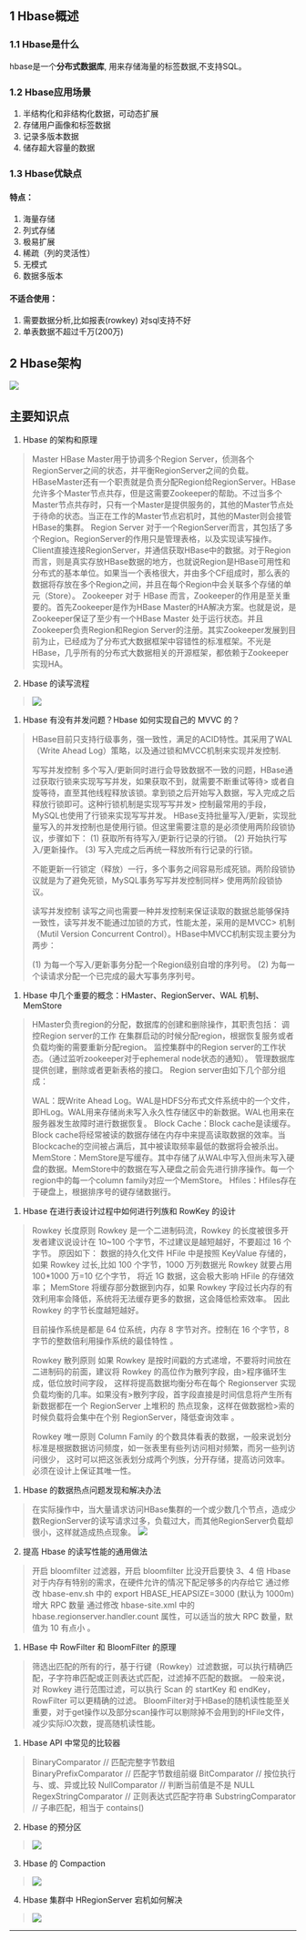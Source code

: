 ## 1 Hbase概述
### 1.1 Hbase是什么
hbase是一个**分布式数据库**, 用来存储海量的标签数据,不支持SQL。
### 1.2 Hbase应用场景
1. 半结构化和非结构化数据，可动态扩展
2. 存储用户画像和标签数据
3. 记录多版本数据
4. 储存超大容量的数据
### 1.3 Hbase优缺点
#### 特点：
1. 海量存储  
2. 列式存储
3. 极易扩展
4. 稀疏（列的灵活性）
5. 无模式
6. 数据多版本 

#### 不适合使用：
1. 需要数据分析,比如报表(rowkey) 对sql支持不好
2. 单表数据不超过千万(200万)
## 2 Hbase架构
![](hbase笔记_img/2022-06-30-20-49-24.png)

## 主要知识点
1. Hbase 的架构和原理
>Master
HBase Master用于协调多个Region Server，侦测各个RegionServer之间的状态，并平衡RegionServer之间的负载。HBaseMaster还有一个职责就是负责分配Region给RegionServer。HBase允许多个Master节点共存，但是这需要Zookeeper的帮助。不过当多个Master节点共存时，只有一个Master是提供服务的，其他的Master节点处于待命的状态。当正在工作的Master节点宕机时，其他的Master则会接管HBase的集群。
Region Server
对于一个RegionServer而言，其包括了多个Region。RegionServer的作用只是管理表格，以及实现读写操作。Client直接连接RegionServer，并通信获取HBase中的数据。对于Region而言，则是真实存放HBase数据的地方，也就说Region是HBase可用性和分布式的基本单位。如果当一个表格很大，并由多个CF组成时，那么表的数据将存放在多个Region之间，并且在每个Region中会关联多个存储的单元（Store）。
Zookeeper
对于 HBase 而言，Zookeeper的作用是至关重要的。首先Zookeeper是作为HBase Master的HA解决方案。也就是说，是Zookeeper保证了至少有一个HBase Master 处于运行状态。并且Zookeeper负责Region和Region Server的注册。其实Zookeeper发展到目前为止，已经成为了分布式大数据框架中容错性的标准框架。不光是HBase，几乎所有的分布式大数据相关的开源框架，都依赖于Zookeeper实现HA。

2. Hbase 的读写流程
>![](hbase笔记_img/2022-07-01-21-37-44.png)
1. Hbase 有没有并发问题？Hbase 如何实现自己的 MVVC 的？
> HBase目前只支持行级事务，强一致性，满足的ACID特性。其采用了WAL（Write Ahead Log）策略，以及通过锁和MVCC机制来实现并发控制.
> 
> 写写并发控制
> 多个写入/更新同时进行会导致数据不一致的问题，HBase通过获取行锁来实现写写并发，如果获取不到，就需要不断重试等待> 或者自旋等待，直至其他线程释放该锁。拿到锁之后开始写入数据，写入完成之后释放行锁即可。这种行锁机制是实现写写并发> 控制最常用的手段，MySQL也使用了行锁来实现写写并发。
> HBase支持批量写入/更新，实现批量写入的并发控制也是使用行锁。但这里需要注意的是必须使用两阶段锁协议，步骤如下：
> (1) 获取所有待写入/更新行记录的行锁。
> (2) 开始执行写入/更新操作。
> (3) 写入完成之后再统一释放所有行记录的行锁。
> 
> 不能更新一行锁定（释放）一行，多个事务之间容易形成死锁。两阶段锁协议就是为了避免死锁，MySQL事务写写并发控制同样> 使用两阶段锁协议。
> 
> 读写并发控制
> 读写之间也需要一种并发控制来保证读取的数据总能够保持一致性，读写并发不能通过加锁的方式，性能太差，采用的是MVCC> 机制（Mutil Version Concurrent Control）。HBase中MVCC机制实现主要分为两步：
> 
> (1) 为每一个写入/更新事务分配一个Region级别自增的序列号。
> (2) 为每一个读请求分配一个已完成的最大写事务序列号。


1. Hbase 中几个重要的概念：HMaster、RegionServer、WAL 机制、MemStore
> HMaster负责region的分配，数据库的创建和删除操作，其职责包括：
> 调控Region server的工作
> 在集群启动的时候分配region，根据恢复服务或者负载均衡的需要重新分配region。
> 监控集群中的Region server的工作状态。（通过监听zookeeper对于ephemeral node状态的通知）。
> 管理数据库
> 提供创建，删除或者更新表格的接口。
> Region server由如下几个部分组成：
> 
> WAL：既Write Ahead Log。WAL是HDFS分布式文件系统中的一个文件，即HLog。WAL用来存储尚未写入永久性存储区中的新数据。WAL也用来在服务器发生故障时进行数据恢复。
> Block Cache：Block cache是读缓存。Block cache将经常被读的数据存储在内存中来提高读取数据的效率。当Blockcache的空间被占满后，其中被读取频率最低的数据将会被杀出。
> MemStore：MemStore是写缓存。其中存储了从WAL中写入但尚未写入硬盘的数据。MemStore中的数据在写入硬盘之前会先进行排序操作。每一个region中的每一个column family对应一个MemStore。
> Hfiles：Hfiles存在于硬盘上，根据排序号的键存储数据行。

1. Hbase 在进行表设计过程中如何进行列族和 RowKey 的设计
>Rowkey 长度原则
>        Rowkey 是一个二进制码流，Rowkey 的长度被很多开发者建议说设计在 10~100 个字节，不过建议是越短越好，不要超过 16 个字节。
>       原因如下：
>数据的持久化文件 HFile 中是按照 KeyValue 存储的，如果 Rowkey 过长,比如 100 个字节，1000 万列数据光 Rowkey 就要占用 100*1000 万=10 亿个字节， 将近 1G 数据，这会极大影响 HFile 的存储效率；
>      MemStore 将缓存部分数据到内存，如果 Rowkey 字段过长内存的有效利用率会降低，系统将无法缓存更多的数据，这会降低检索效率。 因此 Rowkey 的字节长度越短越好。
>
>目前操作系统是都是 64 位系统，内存 8 字节对齐。控制在 16 个字节，8 字节的整数倍利用操作系统的最佳特性 。
>
>Rowkey 散列原则
>        如果 Rowkey 是按时间戳的方式递增，不要将时间放在二进制码的前面，建议将 Rowkey 的高位作为散列字段，由>程序循环生成，低位放时间字段， 这样将提高数据均衡分布在每个 Regionserver 实现负载均衡的几率。如果没有>散列字段，首字段直接是时间信息将产生所有新数据都在一个 RegionServer 上堆积的 热点现象，这样在做数据检>索的时候负载将会集中在个别 RegionServer，降低查询效率 。
>
>Rowkey 唯一原则
>    Column Family 的个数具体看表的数据，一般来说划分标准是根据数据访问频度，如一张表里有些列访问相对频繁，而另一些列访问很少， 这时可以把这张表划分成两个列族，分开存储，提高访问效率。
>        必须在设计上保证其唯一性。
1. Hbase 的数据热点问题发现和解决办法
> 在实际操作中，当大量请求访问HBase集群的一个或少数几个节点，造成少数RegionServer的读写请求过多，负载过大，而其他RegionServer负载却很小，这样就造成热点现象。
> ![](hbase笔记_img/2022-07-01-21-58-09.png)
2. 提高 Hbase 的读写性能的通用做法
> 开启 bloomfilter 过滤器，开启 bloomfilter 比没开启要快 3、4 倍
Hbase 对于内存有特别的需求，在硬件允许的情况下配足够多的内存给它
通过修改 hbase-env.sh 中的 export HBASE_HEAPSIZE=3000 (默认为 1000m)
增大 RPC 数量
通过修改 hbase-site.xml 中的 hbase.regionserver.handler.count 属性，可以适当的放大 RPC 数量，默值为 10 有点小 。
1. HBase 中 RowFilter 和 BloomFilter 的原理
> 筛选出匹配的所有的行，基于行键（Rowkey）过滤数据，可以执行精确匹配，子字符串匹配或正则表达式匹配，过滤掉不匹配的数据。
一般来说，对 Rowkey 进行范围过滤，可以执行 Scan 的 startKey 和 endKey，RowFilter 可以更精确的过滤。
> BloomFilter对于HBase的随机读性能至关重要，对于get操作以及部分scan操作可以剔除掉不会用到的HFile文件，减少实际IO次数，提高随机读性能。
1.  Hbase API 中常见的比较器
> BinaryComparator          // 匹配完整字节数组  
BinaryPrefixComparator    // 匹配字节数组前缀 
BitComparator // 按位执行与、或、异或比较 
NullComparator // 判断当前值是不是 NULL 
RegexStringComparator     // 正则表达式匹配字符串 
SubstringComparator       // 子串匹配，相当于 contains()
2.  Hbase 的预分区
> ![](hbase笔记_img/2022-07-01-22-09-20.png)
3.  Hbase 的 Compaction
> ![](hbase笔记_img/2022-07-01-22-10-15.png)
4.  Hbase 集群中 HRegionServer 宕机如何解决
> ![](hbase笔记_img/2022-07-01-22-10-57.png)
---